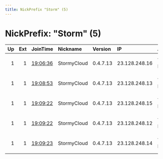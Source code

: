 ```yaml
---
title: NickPrefix "Storm" (5)
---
```


# NickPrefix: "Storm" (5)

|   Up |   Ext | JoinTime                                                                                              | Nickname    | Version   | IP            | AS          | CC   |   ORp |   Dirp | OS    | Contact                            |   eFamMembers |
|-----:|------:|:------------------------------------------------------------------------------------------------------|:------------|:----------|:--------------|:------------|:-----|------:|-------:|:------|:-----------------------------------|--------------:|
|    1 |     1 | [19:06:36](https://nusenu.github.io/OrNetStats/w/relay/D3E72638EB169F6BF0F73FD5B9E44DA59AF7C57F.html) | StormyCloud | 0.4.7.13  | 23.128.248.16 | THIN-NOLOGY | us   |   443 |      0 | Linux | ContactInfo email:abuse stormyclou |             7 |
|    1 |     1 | [19:08:53](https://nusenu.github.io/OrNetStats/w/relay/65BC1888C37516E31CBCF637EB517B161D2C5A9B.html) | StormyCloud | 0.4.7.13  | 23.128.248.13 | THIN-NOLOGY | us   |   443 |      0 | Linux | ContactInfo email:abuse stormyclou |             7 |
|    1 |     1 | [19:09:22](https://nusenu.github.io/OrNetStats/w/relay/071142126CED7AAE65D625CAD2EAE21D1B770B8C.html) | StormyCloud | 0.4.7.13  | 23.128.248.15 | THIN-NOLOGY | us   |   443 |      0 | Linux | ContactInfo email:abuse stormyclou |             7 |
|    1 |     1 | [19:09:22](https://nusenu.github.io/OrNetStats/w/relay/FD68811549AF27912C29FD63DA9FDD183D4536E8.html) | StormyCloud | 0.4.7.13  | 23.128.248.12 | THIN-NOLOGY | us   |   443 |      0 | Linux | ContactInfo email:abuse stormyclou |             7 |
|    1 |     1 | [19:09:23](https://nusenu.github.io/OrNetStats/w/relay/E9DD496172295F5651CCAA34128B2E1B516421DF.html) | StormyCloud | 0.4.7.13  | 23.128.248.14 | THIN-NOLOGY | us   |   443 |      0 | Linux | ContactInfo email:abuse stormyclou |             7 |
